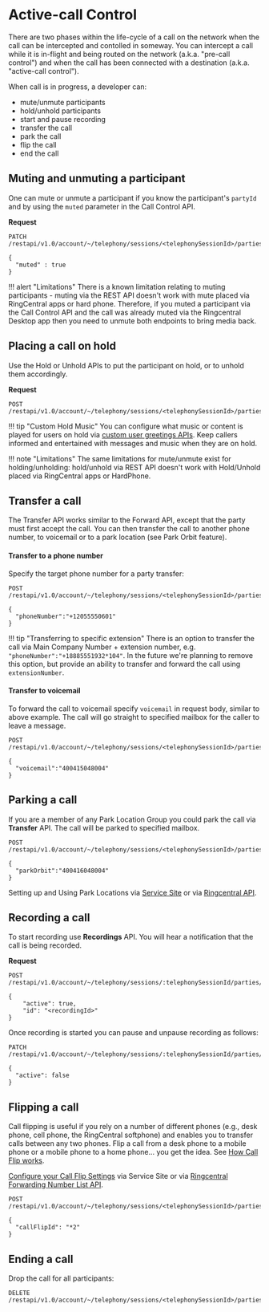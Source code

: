 # Active-call Control

There are two phases within the life-cycle of a call on the network when the call can be intercepted and contolled in someway. You can intercept a call while it is in-flight and being routed on the network (a.k.a. "pre-call control") and when the call has been connected with a destination (a.k.a. "active-call control").

When call is in progress, a developer can:

* mute/unmute participants
* hold/unhold participants
* start and pause recording
* transfer the call
* park the call
* flip the call
* end the call

## Muting and unmuting a participant

One can mute or unmute a participant if you know the participant's `partyId` and by using the `muted` parameter in the Call Control API.

**Request**

```http
PATCH /restapi/v1.0/account/~/telephony/sessions/<telephonySessionId>/parties/<partyId>

{
  "muted" : true
}
```

!!! alert "Limitations"
    There is a known limitation relating to muting participants - muting via the REST API doesn't work with mute placed via RingCentral apps or hard phone. Therefore, if you muted a participant via the Call Control API and the call was already muted via the Ringcentral Desktop app then you need to unmute both endpoints to bring media back.

## Placing a call on hold

Use the Hold or Unhold APIs to put the participant on hold, or to unhold them accordingly. 

**Request**

```http
POST /restapi/v1.0/account/~/telephony/sessions/<telephonySessionId>/parties/<partyId>/hold
```

!!! tip "Custom Hold Music"
    You can configure what music or content is played for users on hold via [custom user greetings APIs](https://developers.ringcentral.com/api-reference/Rule-Management/createCustomUserGreeting). Keep callers informed and entertained with messages and music when they are on hold.

!!! note "Limitations"
    The same limitations for mute/unmute exist for holding/unholding: hold/unhold via REST API doesn't work with Hold/Unhold placed via RingCentral apps or HardPhone.

## Transfer a call

The Transfer API works similar to the Forward API, except that the party must first accept the call. You can then transfer the call to another phone number, to voicemail or to a park location (see Park Orbit feature).

#### Transfer to a phone number

Specify the target phone number for a party transfer:

```http
POST /restapi/v1.0/account/~/telephony/sessions/<telephonySessionId>/parties/<partyId>/transfer

{
  "phoneNumber":"+12055550601"
}
```

!!! tip "Transferring to specific extension"
    There is an option to transfer the call via Main Company Number + extension number, e.g. `"phoneNumber":"+18885551932*104"`. In the future we're planning to remove this option, but provide an ability to transfer and forward the call using `extensionNumber`.

#### Transfer to voicemail

To forward the call to voicemail specify `voicemail` in request body, similar to above example. The call will go straight to specified mailbox for the caller to leave a message.

```http
POST /restapi/v1.0/account/~/telephony/sessions/<telephonySessionId>/parties/<partyId>/transfer

{
  "voicemail":"400415048004"
}
```

## Parking a call

If you are a member of any Park Location Group you could park the call via **Transfer** API. The call will be parked to specified mailbox.

```http
POST /restapi/v1.0/account/~/telephony/sessions/<telephonySessionId>/parties/<partyId>/transfer

{
  "parkOrbit":"400416048004"
}
```

Setting up and Using Park Locations via [Service Site](https://support.ringcentral.com/s/article/8355) or via [Ringcentral API](https://developers.ringcentral.com/api-docs/latest/index.html#!#RefParkLocationUsers.html).

## Recording a call

To start recording use **Recordings** API. You will hear a notification that the call is being recorded.

**Request**

```http
POST /restapi/v1.0/account/~/telephony/sessions/:telephonySessionId/parties/:partyId/recordings

{
    "active": true,
    "id": "<recordingId>"
}
```

Once recording is started you can pause and unpause recording as follows:

```http
PATCH /restapi/v1.0/account/~/telephony/sessions/:telephonySessionId/parties/:partyId/recordings/:recordingId

{
  "active": false
}
```

## Flipping a call 

Call flipping is useful if you rely on a number of different phones (e.g., desk phone, cell phone, the RingCentral softphone) and enables you to transfer calls between any two phones. Flip a call from a desk phone to a mobile phone or a mobile phone to a home phone... you get the idea. See [How Call Flip works](https://www.ringcentral.com/office/features/call-flip/overview.html).

[Configure your Call Flip Settings](https://support.ringcentral.com/s/article/Calling-Features-How-to-use-Call-Flip-for-instant-call-forwarding) via Service Site or via [Ringcentral Forwarding Number List API](https://developers.ringcentral.com/api-docs/latest/index.html#!#RefExtensionForwardingNumbers.html).

```http
POST /restapi/v1.0/account/~/telephony/sessions/<telephonySessionId>/parties/<partyId>/flip

{
  "callFlipId": "*2"
}
```

## Ending a call

Drop the call for all participants:

```http
DELETE /restapi/v1.0/account/~/telephony/sessions/<telephonySessionId>/parties/<partyId>
```
